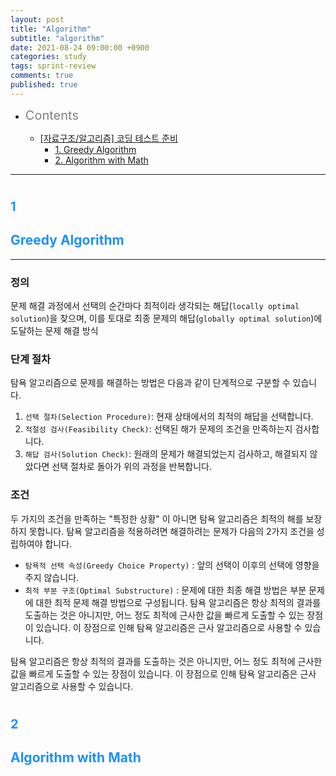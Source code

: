 ```yaml
---
layout: post
title: "Algorithm"
subtitle: "algorithm"
date: 2021-08-24 09:00:00 +0900
categories: study
tags: sprint-review
comments: true
published: true
---
```


- <span style="font-size:20px;color:gray">Contents</span>

  - [[자료구조/알고리즘] 코딩 테스트 준비](#12)
    - [1. Greedy Algorithm](#1)
    - [2. Algorithm with Math](#2)

---

# <span style="font-size:20px;color:DodgerBlue">1</span>

## <span style="color:DodgerBlue">Greedy Algorithm</span>

---

### 정의

문제 해결 과정에서 선택의 순간마다 최적이라 생각되는 해답(`locally optimal solution`)을 찾으며, 이를 토대로 최종 문제의 해답(`globally optimal solution`)에 도달하는 문제 해결 방식

### 단계 절차

탐욕 알고리즘으로 문제를 해결하는 방법은 다음과 같이 단계적으로 구분할 수 있습니다.

1. `선택 절차(Selection Procedure)`: 현재 상태에서의 최적의 해답을 선택합니다.
2. `적절성 검사(Feasibility Check)`: 선택된 해가 문제의 조건을 만족하는지 검사합니다.
3. `해답 검사(Solution Check)`: 원래의 문제가 해결되었는지 검사하고, 해결되지 않았다면 선택 절차로 돌아가 위의 과정을 반복합니다.

### 조건

두 가지의 조건을 만족하는 "특정한 상황" 이 아니면 탐욕 알고리즘은 최적의 해를 보장하지 못합니다. 탐욕 알고리즘을 적용하려면 해결하려는 문제가 다음의 2가지 조건을 성립하여야 합니다.

- `탐욕적 선택 속성(Greedy Choice Property)` : 앞의 선택이 이후의 선택에 영향을 주지 않습니다.
- `최적 부분 구조(Optimal Substructure)` : 문제에 대한 최종 해결 방법은 부분 문제에 대한 최적 문제 해결 방법으로 구성됩니다.
  탐욕 알고리즘은 항상 최적의 결과를 도출하는 것은 아니지만, 어느 정도 최적에 근사한 값을 빠르게 도출할 수 있는 장점이 있습니다. 이 장점으로 인해 탐욕 알고리즘은 근사 알고리즘으로 사용할 수 있습니다.

탐욕 알고리즘은 항상 최적의 결과를 도출하는 것은 아니지만, 어느 정도 최적에 근사한 값을 빠르게 도출할 수 있는 장점이 있습니다. 이 장점으로 인해 탐욕 알고리즘은 근사 알고리즘으로 사용할 수 있습니다.

# <span style="font-size:20px;color:DodgerBlue">2</span>

## <span style="color:DodgerBlue">Algorithm with Math</span>

<br>
